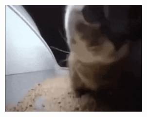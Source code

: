 

<img src="https://github.com/XaiyanLevixk/XaiyanLevixk/blob/main/ezgif.com-optimize.gif" width="450" height="350"/>
